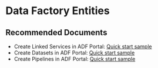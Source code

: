 <properties
	pageTitle="Data Factory V2 - Author and Develop - Create, Update, or Delete ADF Entity Issue"
	description="Quick-start Create Azure Data Factory Linked Service and Dataset using ADF portal"
	infoBubbleText=""
	service="microsoft.datafactory"
	resource="factories"
	authors="chez-charlie"
	ms.author="chez"
	displayOrder="3"
	articleId="e6a0881a-5a44-4020-bc7f-f3759d6d6bef"
	diagnosticScenario=""
	selfHelpType="resource"
	supportTopicIds="32629473"
	resourceTags=""
	productPesIds="15613"
	cloudEnvironments="public"
/>

# Data Factory Entities

## **Recommended Documents**

* Create Linked Services in ADF Portal: [Quick start sample](https://docs.microsoft.com/azure/data-factory/quickstart-create-data-factory-portal#create-a-linked-service) <br/>
* Create Datasets in ADF Portal: [Quick start sample](https://docs.microsoft.com/azure/data-factory/quickstart-create-data-factory-portal#create-datasets) <br/>
* Create Pipelines in ADF Portal: [Quick start sample](https://docs.microsoft.com/azure/data-factory/quickstart-create-data-factory-portal#create-a-pipeline)
